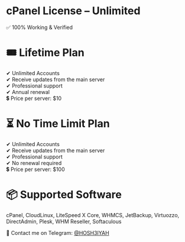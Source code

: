 # cPanel License – Unlimited
✅ 100% Working & Verified<br>

# 🎟 Lifetime Plan
✔ Unlimited Accounts<br>
✔ Receive updates from the main server<br>
✔ Professional support<br>
✔ Annual renewal<br>
💲 Price per server: $10<br>

# ⏳ No Time Limit Plan
✔ Unlimited Accounts<br>
✔ Receive updates from the main server<br>
✔ Professional support<br>
✔ No renewal required<br>
💲 Price per server: $100<br>

# 📦 Supported Software
cPanel, CloudLinux, LiteSpeed X Core, WHMCS, JetBackup, Virtuozzo, DirectAdmin, Plesk, WHM Reseller, Softaculous

📩 Contact me on Telegram: [@HOSH3IYAH](https://t.me/hosh3iyah)
